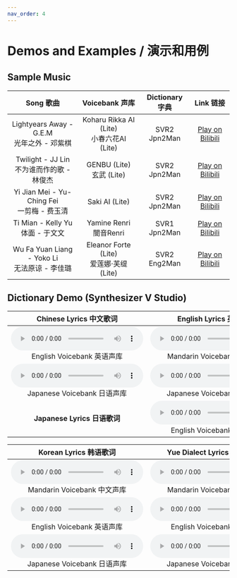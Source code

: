 ```yaml
---
nav_order: 4
---
```



# Demos and Examples / 演示和用例 

## Sample Music

| Song 歌曲 | Voicebank 声库 | Dictionary 字典 | Link 链接 |
|:---:|:---:|:---:|:---:|
| Lightyears Away - G.E.M<br/>光年之外 - 邓紫棋  | Koharu Rikka AI (Lite)<br/>小春六花AI (Lite) | SVR2 Jpn2Man | [Play on Bilibili](https://player.bilibili.com/player.html?bvid=BV1sf4y1x7Ea) |
| Twilight - JJ Lin<br/>不为谁而作的歌 - 林俊杰 | GENBU (Lite)<br/>玄武 (Lite) | SVR2 Jpn2Man | [Play on Bilibili](https://player.bilibili.com/player.html?bvid=BV1y54y1U7Re) |
| Yi Jian Mei - Yu-Ching Fei<br/>一剪梅 - 费玉清  | Saki AI (Lite) | SVR2 Jpn2Man | [Play on Bilibili](https://player.bilibili.com/player.html?bvid=BV1rp4y1v7Hj) |
| Ti Mian - Kelly Yu<br/>体面 - 于文文 | Yamine Renri<br/>闇音Renri | SVR1 Jpn2Man | [Play on Bilibili](https://player.bilibili.com/player.html?bvid=BV1k54y1675S) |
| Wu Fa Yuan Liang - Yoko Li<br/>无法原谅 - 李佳璐  | Eleanor Forte (Lite)<br/>爱莲娜·芙缇 (Lite) | SVR2 Eng2Man | [Play on Bilibili](https://player.bilibili.com/player.html?bvid=BV1Ta4y1x7P7) |


## Dictionary Demo (Synthesizer V Studio)

|Chinese Lyrics 中文歌词|English Lyrics 英文歌词|
|:---:|:---:|
|<audio controls><source src="/synthv-dictionaries/assets/E2M.ogg" type="audio/ogg"></audio><br/>English Voicebank 英语声库|<audio controls><source src="/synthv-dictionaries/assets/M2E.ogg" type="audio/ogg"></audio><br/>Mandarin Voicebank 中文声库|
|<audio controls><source src="/synthv-dictionaries/assets/J2M.ogg" type="audio/ogg"></audio><br/>Japanese Voicebank 日语声库|<audio controls><source src="/synthv-dictionaries/assets/J2E.ogg" type="audio/ogg"></audio><br/>Japanese Voicebank 日语声库|
|**Japanese Lyrics 日语歌词**|<audio controls><source src="/synthv-dictionaries/assets/E2J.ogg" type="audio/ogg"></audio><br/>English Voicebank 英语声库|

|Korean Lyrics 韩语歌词|Yue Dialect Lyrics 粤方言歌词|
|:---:|:---:|
|<audio controls><source src="/synthv-dictionaries/assets/M2K.ogg" type="audio/ogg"></audio><br/>Mandarin Voicebank 中文声库|<audio controls><source src="/synthv-dictionaries/assets/M2Y.ogg" type="audio/ogg"></audio><br/>Mandarin Voicebank 中文声库|
|<audio controls><source src="/synthv-dictionaries/assets/E2K.ogg" type="audio/ogg"></audio><br/>English Voicebank 英语声库|<audio controls><source src="/synthv-dictionaries/assets/E2Y.ogg" type="audio/ogg"></audio><br/>English Voicebank 英语声库|
|<audio controls><source src="/synthv-dictionaries/assets/J2K.ogg" type="audio/ogg"></audio><br/>Japanese Voicebank 日语声库|<audio controls><source src="/synthv-dictionaries/assets/J2Y.ogg" type="audio/ogg"></audio><br/>Japanese Voicebank 日语声库|

